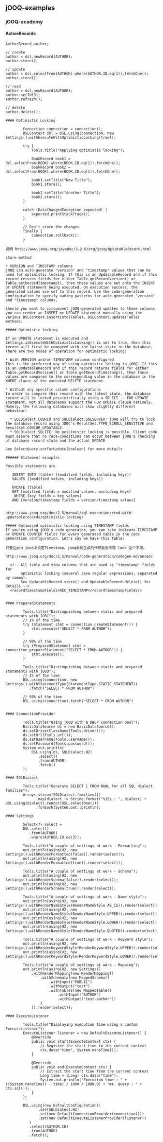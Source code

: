 ## jOOQ-examples

### jOOQ-academy

#### ActiveRecords

```
AuthorRecord author;

// create
author = dsl.newRecord(AUTHOR);
author.store();

// update
author = dsl.selectFrom(AUTHOR).where(AUTHOR.ID.eq(1)).fetchOne();
author.store();

// read
author = dsl.newRecord(AUTHOR);
author.setId(3);
author.refresh();

// delete
author.delete();

#### Optimistic Locking

        Connection connection = connection();
        DSLContext dsl = DSL.using(connection, new Settings().withExecuteWithOptimisticLocking(true));

        try {
            Tools.title("Applying optimistic locking");

            BookRecord book1 = dsl.selectFrom(BOOK).where(BOOK.ID.eq(1)).fetchOne();
            BookRecord book2 = dsl.selectFrom(BOOK).where(BOOK.ID.eq(1)).fetchOne();

            book1.setTitle("New Title");
            book1.store();

            book2.setTitle("Another Title");
            book2.store();
        }

        catch (DataChangedException expected) {
            expected.printStackTrace();
        }

        // Don't store the changes
        finally {
            connection.rollback();
        }

说明 http://www.jooq.org/javadoc/3.2.0/org/jooq/UpdatableRecord.html

store method

* VERSION and TIMESTAMP columns
jOOQ can auto-generate "version" and "timestamp" values that can be used for optimistic locking. If this is an UpdatableRecord and if this record returns fields for either Table.getRecordVersion() or Table.getRecordTimestamp(), then these values are set onto the INSERT or UPDATE statement being executed. On execution success, the generated values are set to this record. Use the code-generation configuration to specify naming patterns for auto-generated "version" and "timestamp" columns.

Should you want to circumvent jOOQ-generated updates to these columns, you can render an INSERT or UPDATE statement manually using the various DSLContext.insertInto(Table), DSLContext.update(Table) methods.

##### Optimistic locking

If an UPDATE statement is executed and Settings.isExecuteWithOptimisticLocking() is set to true, then this record will first be compared with the latest state in the database. There are two modes of operation for optimistic locking:

* With VERSION and/or TIMESTAMP columns configured
This is the preferred way of using optimistic locking in jOOQ. If this is an UpdatableRecord and if this record returns fields for either Table.getRecordVersion() or Table.getRecordTimestamp(), then these values are compared to the corresponding value in the database in the WHERE clause of the executed DELETE statement.

* Without any specific column configurations
In order to compare this record with the latest state, the database record will be locked pessimistically using a SELECT .. FOR UPDATE statement. Not all databases support the FOR UPDATE clause natively. Namely, the following databases will show slightly different behaviour:

  * SQLDialect.CUBRID and SQLDialect.SQLSERVER: jOOQ will try to lock the database record using JDBC's ResultSet.TYPE_SCROLL_SENSITIVE and ResultSet.CONCUR_UPDATABLE.
  * SQLDialect.SQLITE: No pessimistic locking is possible. Client code must assure that no race-conditions can occur between jOOQ's checking of database record state and the actual UPDATE

See SelectQuery.setForUpdate(boolean) for more details

###### Statement examples

Possible statements are

   INSERT INTO [table] ([modified fields, including keys])
   VALUES ([modified values, including keys])
 
   UPDATE [table]
   SET [modified fields = modified values, excluding keys]
    WHERE [key fields = key values]
   AND [version/timestamp fields = version/timestamp values]


http://www.jooq.org/doc/2.5/manual/sql-execution/crud-with-updatablerecords/optimistic-locking/

##### Optimised optimistic locking using TIMESTAMP fields
If you're using jOOQ's code generator, you can take indicate TIMESTAMP or UPDATE COUNTER fields for every generated table in the code generation configuration. Let's say we have this table:

只要在gen jooq中设定Timestamp，jooq自动生成的代码就会乐观 lock 这个字段。

http://www.jooq.org/doc/2.5/manual/code-generation/codegen-advanced/

  <!-- All table and view columns that are used as "timestamp" fields for
       optimistic locking (several Java regular expressions, separated by comma).
       See UpdatableRecord.store() and UpdatableRecord.delete() for details -->
  <recordTimestampFields>REC_TIMESTAMP</recordTimestampFields/>


#### PreparedStatements

        Tools.title("Distinguishing between static and prepared statements with JDBC");
        // 1% of the time
        try (Statement stmt = connection.createStatement()) {
            stmt.execute("SELECT * FROM AUTHOR");
        }

        // 99% of the time
        try (PreparedStatement stmt = connection.prepareStatement("SELECT * FROM AUTHOR")) {
            stmt.execute();
        }

        Tools.title("Distinguishing between static and prepared statements with jOOQ");
        // 1% of the time
        DSL.using(connection, new Settings().withStatementType(StatementType.STATIC_STATEMENT))
           .fetch("SELECT * FROM AUTHOR")

        // 99% of the time
        DSL.using(connection).fetch("SELECT * FROM AUTHOR")


#### ConnectionProvider

        Tools.title("Using jOOQ with a DBCP connection pool");
        BasicDataSource ds = new BasicDataSource();
        ds.setDriverClassName(Tools.driver());
        ds.setUrl(Tools.url());
        ds.setUsername(Tools.username());
        ds.setPassword(Tools.password());
        System.out.println(
            DSL.using(ds, SQLDialect.H2)
               .select()
               .from(AUTHOR)
               .fetch()
        );

#### SQLDialect

        Tools.title("Generate SELECT 1 FROM DUAL for all SQL dialect families");
        Arrays.stream(SQLDialect.families())
              .map(dialect -> String.format("%15s : ", dialect) + DSL.using(dialect).render(DSL.selectOne()))
              .forEach(System.out::println);

#### Settings

        Select<?> select =
        DSL.select()
           .from(AUTHOR)
           .where(AUTHOR.ID.eq(3));

        Tools.title("A couple of settings at work - Formatting");
        out.println(using(H2, new Settings().withRenderFormatted(false)).render(select));
        out.println(using(H2, new Settings().withRenderFormatted(true)).render(select));

        Tools.title("A couple of settings at work - Schema");
        out.println(using(H2, new Settings().withRenderSchema(false)).render(select));
        out.println(using(H2, new Settings().withRenderSchema(true)).render(select));

        Tools.title("A couple of settings at work - Name style");
        out.println(using(H2, new Settings().withRenderNameStyle(RenderNameStyle.AS_IS)).render(select));
        out.println(using(H2, new Settings().withRenderNameStyle(RenderNameStyle.UPPER)).render(select));
        out.println(using(H2, new Settings().withRenderNameStyle(RenderNameStyle.LOWER)).render(select));
        out.println(using(H2, new Settings().withRenderNameStyle(RenderNameStyle.QUOTED)).render(select));

        Tools.title("A couple of settings at work - Keyword style");
        out.println(using(H2, new Settings().withRenderKeywordStyle(RenderKeywordStyle.UPPER)).render(select));
        out.println(using(H2, new Settings().withRenderKeywordStyle(RenderKeywordStyle.LOWER)).render(select));

        Tools.title("A couple of settings at work - Mapping");
        out.println(using(H2, new Settings()
            .withRenderMapping(new RenderMapping()
                .withSchemata(new MappedSchema()
                    .withInput("PUBLIC")
                    .withOutput("test")
                    .withTables(new MappedTable()
                        .withInput("AUTHOR")
                        .withOutput("test-author"))
                )
            )).render(select));

#### ExecuteListener

        Tools.title("Displaying execution time using a custom ExecuteListener");
        ExecuteListener listener = new DefaultExecuteListener() {
            @Override
            public void start(ExecuteContext ctx) {
                // Register the start time to the current context
                ctx.data("time", System.nanoTime());
            }

            @Override
            public void end(ExecuteContext ctx) {
                // Extract the start time from the current context
                Long time = (Long) ctx.data("time");
                System.out.println("Execution time : " + ((System.nanoTime() - time) / 1000 / 1000.0) + "ms. Query : " + ctx.sql());
            }
        };

        DSL.using(new DefaultConfiguration()
               .set(SQLDialect.H2)
               .set(new DefaultConnectionProvider(connection()))
               .set(new DefaultExecuteListenerProvider(listener))
           )
           .select(AUTHOR.ID)
           .from(AUTHOR)
           .fetch();















## community

http://www.jooq.org/community

http://aakashjapi.com/caching-with-jooq-and-redis/

http://www.vertabelo.com/blog/technical-articles/how-to-create-a-spark-rest-api-with-jooq

https://blog.jooq.org/2015/12/03/reactive-database-access-part-1-why-async/
https://blog.jooq.org/2016/01/14/reactive-database-access-part-3-using-jooq-with-scala-futures-and-actors/

























## document

#### 3.3. Different use cases for jOOQ
jOOQ has originally been created as a library for complete abstraction of JDBC and all database interaction. Various best practices that are frequently encountered in pre-existing software products are applied to this library. This includes:
* Typesafe database object referencing through generated schema, table, column, record, procedure, type, dao, pojo artefacts (see the chapter about code generation)
* Typesafe SQL construction / SQL building through a complete querying DSL API modelling SQL as a domain specific language in Java (see the chapter about the query DSL API)
* Convenient query execution through an improved API for result fetching (see the chapters about the various types of data fetching)
* SQL dialect abstraction and SQL clause emulation to improve cross-database compatibility and to enable missing features in simpler databases (see the chapter about SQL dialects)
* SQL logging and debugging using jOOQ as an integral part of your development process (see the chapters about logging)

Effectively, jOOQ was originally designed to replace any other database abstraction framework short of the ones handling connection pooling (and more sophisticated transaction management)

* 3.3.1. jOOQ as a SQL builder
* 3.3.2. jOOQ as a SQL builder with code generation
* 3.3.3. jOOQ as a SQL executor
* 3.3.4. jOOQ for CRUD
* 3.3.5. jOOQ for PROs
  * jOOQ's Execute Listeners: jOOQ allows you to hook your custom execute listeners into jOOQ's SQL statement execution lifecycle in order to centrally coordinate any arbitrary operation performed on SQL being executed. Use this for logging, identity generation, SQL tracing, performance measurements, etc.
  * Logging
  * Stored Procedures
  * Batch execution
  * Exporting and Importing: jOOQ ships with an API to easily export/import data in various formats


todo transactionManager
http://www.jooq.org/doc/3.8/manual-single-page/#jooq-with-spring


http://www.jooq.org/doc/3.8/manual-single-page/#jooq-and-scala




#### 4.2. The DSLContext class
http://www.jooq.org/doc/3.8/manual-single-page/#dsl-context

A Configuration can be supplied with these objects:
* org.jooq.SQLDialect : The dialect of your database. This may be any of the currently supported database types (see SQL Dialect for more details)
* org.jooq.conf.Settings : An optional runtime configuration (see Custom Settings for more details)
* org.jooq.ExecuteListenerProvider : An optional reference to a provider class that can provide execute listeners to jOOQ (see ExecuteListeners for more details)
* org.jooq.RecordMapperProvider : An optional reference to a provider class that can provide record mappers to jOOQ (see POJOs with RecordMappers for more details)
* Any of these:
  * java.sql.Connection : An optional JDBC Connection that will be re-used for the whole lifecycle of your Configuration (see Connection vs. DataSource for more details). For simplicity, this is the use-case referenced from this manual, most of the time.
  * java.sql.DataSource : An optional JDBC DataSource that will be re-used for the whole lifecycle of your Configuration. If you prefer using DataSources over Connections, jOOQ will internally fetch new Connections from your DataSource, conveniently closing them again after query execution. This is particularly useful in J2EE or Spring contexts (see Connection vs. DataSource for more details)
  * org.jooq.ConnectionProvider : A custom abstraction that is used by jOOQ to "acquire" and "release" connections. jOOQ will internally "acquire" new Connections from your ConnectionProvider, conveniently "releasing" them again after query execution. (see Connection vs. DataSource for more details)

Wrapping a Configuration object, a DSLContext can construct statements, for later execution. An example is given here:

##### 4.2.4. Custom data

```
public class NoInsertListener extends DefaultExecuteListener {
    @Override
    public void start(ExecuteContext ctx) {
        // This listener is active only, when your custom flag is set to true
        if (Boolean.TRUE.equals(ctx.configuration().data("com.example.my-namespace.no-inserts"))) {
            // If active, fail this execution, if an INSERT statement is being executed
            if (ctx.query() instanceof Insert) {
                throw new DataAccessException("No INSERT statements allowed");
            }
        }
    }
}
```

##### 4.2.5. Custom ExecuteListeners

```
// Create your Configuration
Configuration configuration = new DefaultConfiguration().set(connection).set(dialect);

// Hook your listener providers into the configuration:
configuration.set(
    new DefaultExecuteListenerProvider(new MyFirstListener()),
    new DefaultExecuteListenerProvider(new PerformanceLoggingListener()),
    new DefaultExecuteListenerProvider(new NoInsertListener())
);
```

##### 4.2.6. Custom Settings

##### 4.3.1. jOOQ's DSL and model API

dynamic query

```
DSLContext create = DSL.using(connection, dialect);
SelectQuery<Record> query = create.selectQuery();
query.addFrom(AUTHOR);

// Join books only under certain circumstances
if (join) {
    query.addJoin(BOOK, BOOK.AUTHOR_ID.equal(AUTHOR.ID));
}

Result<?> result = query.fetch();


// ... or ...
DSLContext create = DSL.using(connection, dialect);
SelectFinalStep<?> select = create.select().from(AUTHOR);

// Add the JOIN clause on the internal QueryObject representation
SelectQuery<?> query = select.getQuery();
query.addJoin(BOOK, BOOK.AUTHOR_ID.equal(AUTHOR.ID));
```

注意 Mutability

#### 4.3.3. The SELECT statement

SELECT from single tables

```
public <R extends Record> SelectWhereStep<R> selectFrom(Table<R> table);
```

##### 4.3.3.1. The SELECT clause



##### 4.3.3.10. The LIMIT .. OFFSET clause
##### 4.3.3.11. The SEEK clause

http://use-the-index-luke.com/no-offset
不要使用limit offset做分页

##### 4.3.3.12. The FOR UPDATE clause

 indicate to the database, that a set of cells or records should be locked by a given transaction for subsequent updates

##### 4.3.3.15. Lexical and logical SELECT clause order

Logical SELECT clause order

##### 4.3.4.5. INSERT .. ON DUPLICATE KEY

supported by jOOQ and emulated in other RDBMS, where this is possible (i.e. if they support the SQL standard MERGE statement)

```
create.insertInto(AUTHOR, AUTHOR.ID, AUTHOR.LAST_NAME)
      .values(3, "Koontz")
      .onDuplicateKeyUpdate()
      .set(AUTHOR.LAST_NAME, "Koontz")
      .execute();

// or ignore
create.insertInto(AUTHOR, AUTHOR.ID, AUTHOR.LAST_NAME)
      .values(3, "Koontz")
      .onDuplicateKeyIgnore()
      .execute();
```

##### 4.3.4.6. INSERT .. RETURNING

The Postgres database has native support for an INSERT .. RETURNING clause. This is a very powerful concept that is emulated for all other dialects using JDBC's getGeneratedKeys() method. Take this example:

Some databases have poor support for returning generated keys after INSERTs. In those cases, jOOQ might need to issue another SELECT statement in order to fetch an @@identity value. Be aware, that this can lead to race-conditions in those databases that cannot properly return generated ID values. For more information, please consider the jOOQ Javadoc for the returning() clause.


#### 4.3.5. The UPDATE statement

```
UPDATE AUTHOR
   SET FIRST_NAME = (
         SELECT FIRST_NAME FROM PERSON WHERE PERSON.ID = AUTHOR.ID
       ),
 WHERE ID = 3;
 
UPDATE AUTHOR
  SET (FIRST_NAME, LAST_NAME) = (
        SELECT PERSON.FIRST_NAME, PERSON.LAST_NAME FROM PERSON WHERE PERSON.ID = AUTHOR.ID
      )
 WHERE ID = 3;
```


#### 4.4.5. Generating DDL from objects

```
// SCHEMA is the generated schema that contains a reference to all generated tables
Queries ddl =
DSL.using(configuration)
   .ddl(SCHEMA);
   
for (Query query : ddl.queries()) {
    System.out.println(query);
}
```

### 4.6. Table expressions 

#### 4.6.2. Aliased Tables

#### 4.6.5. Nested SELECTs
A SELECT statement can appear almost anywhere a table expression can. Such a "nested SELECT" is often called a "derived table". Apart from many convenience methods accepting org.jooq.Select objects directly, a SELECT statement can always be transformed into a org.jooq.Table object using the asTable() method.

```
create.select()
      .from(BOOK)
      .where(BOOK.AUTHOR_ID.equal(create
             .select(AUTHOR.ID)
             .from(AUTHOR)
             .where(AUTHOR.LAST_NAME.equal("Orwell"))))
      .fetch();

// or
Table<Record> nested =
    create.select(BOOK.AUTHOR_ID, count().as("books"))
          .from(BOOK)
          .groupBy(BOOK.AUTHOR_ID).asTable("nested");

create.select(nested.fields())
      .from(nested)
      .orderBy(nested.field("books"))
      .fetch();

// or
/*
SELECT LAST_NAME, (
      SELECT COUNT(*)
       FROM BOOK
      WHERE BOOK.AUTHOR_ID = AUTHOR.ID) books
    FROM AUTHOR
ORDER BY books DESC
*/

// The type of books cannot be inferred from the Select<?>
Field<Object> books =
    create.selectCount()
          .from(BOOK)
          .where(BOOK.AUTHOR_ID.equal(AUTHOR.ID))
          .asField("books");

create.select(AUTHOR.ID, books)
      .from(AUTHOR)
      .orderBy(books, AUTHOR.ID))
      .fetch();
```

### 4.7. Column expressions

```
// A regular table column expression
Field<String> field1 = BOOK.TITLE;

// A function created from the DSL using "prefix" notation
Field<String> field2 = trim(BOOK.TITLE);

// The same function created from a pre-existing Field using "postfix" notation
Field<String> field3 = BOOK.TITLE.trim();

// More complex function with advanced DSL syntax
Field<String> field4 = listAgg(BOOK.TITLE)
                          .withinGroupOrderBy(BOOK.ID.asc())
                          .over().partitionBy(AUTHOR.ID);
```

#### 4.7.3. Cast expressions

```
SELECT CAST(AUTHOR.LAST_NAME AS TEXT) FROM DUAL

create.select(TAuthor.LAST_NAME.cast(PostgresDataType.TEXT)).fetch();
```

The complete CAST API in org.jooq.Field consists of these three methods:

```
public interface Field<T> {

    // Cast this field to the type of another field
    <Z> Field<Z> cast(Field<Z> field);
    
    // Cast this field to a given DataType
    <Z> Field<Z> cast(DataType<Z> type);
    
    // Cast this field to the default DataType for a given Class
    <Z> Field<Z> cast(Class<? extends Z> type);
}

// And additional convenience methods in the DSL:
public class DSL {
    <T> Field<T> cast(Object object, Field<T> field);
    <T> Field<T> cast(Object object, DataType<T> type);
    <T> Field<T> cast(Object object, Class<? extends T> type);
    <T> Field<T> castNull(Field<T> field);
    <T> Field<T> castNull(DataType<T> type);
    <T> Field<T> castNull(Class<? extends T> type);
}
```

#### 4.7.4. Datatype coercions


Ordered-set aggregate functions

```
SELECT   LISTAGG(TITLE, ', ')
         WITHIN GROUP (ORDER BY TITLE)
FROM     BOOK
GROUP BY AUTHOR_ID

+---------------------+
| LISTAGG             |
+---------------------+
| 1984, Animal Farm   |
| O Alquimista, Brida |
+---------------------+
```

ROLLUP() explained in SQL

```
-- ROLLUP() with two arguments
SELECT AUTHOR_ID, PUBLISHED_IN, COUNT(*)
FROM BOOK
GROUP BY ROLLUP(AUTHOR_ID, PUBLISHED_IN)

扩展
+-----------+--------------+----------+
| AUTHOR_ID | PUBLISHED_IN | COUNT(*) |
+-----------+--------------+----------+
|         1 |         1945 |        1 | <- GROUP BY (AUTHOR_ID, PUBLISHED_IN)
|         1 |         1948 |        1 | <- GROUP BY (AUTHOR_ID, PUBLISHED_IN)
|         1 |         NULL |        2 | <- GROUP BY (AUTHOR_ID)
|         2 |         1988 |        1 | <- GROUP BY (AUTHOR_ID, PUBLISHED_IN)
|         2 |         1990 |        1 | <- GROUP BY (AUTHOR_ID, PUBLISHED_IN)
|         2 |         NULL |        2 | <- GROUP BY (AUTHOR_ID)
|      NULL |         NULL |        4 | <- GROUP BY ()
+-----------+--------------+----------+
```

CUBE() explained in SQL

```
-- CUBE() with two arguments
SELECT AUTHOR_ID, PUBLISHED_IN, COUNT(*)
FROM BOOK
GROUP BY CUBE(AUTHOR_ID, PUBLISHED_IN)

+-----------+--------------+----------+
| AUTHOR_ID | PUBLISHED_IN | COUNT(*) |
+-----------+--------------+----------+
|      NULL |         NULL |        2 | <- GROUP BY ()
|      NULL |         1945 |        1 | <- GROUP BY (PUBLISHED_IN)
|      NULL |         1948 |        1 | <- GROUP BY (PUBLISHED_IN)
|      NULL |         1988 |        1 | <- GROUP BY (PUBLISHED_IN)
|      NULL |         1990 |        1 | <- GROUP BY (PUBLISHED_IN)
|         1 |         NULL |        2 | <- GROUP BY (AUTHOR_ID)
|         1 |         1945 |        1 | <- GROUP BY (AUTHOR_ID, PUBLISHED_IN)
|         1 |         1948 |        1 | <- GROUP BY (AUTHOR_ID, PUBLISHED_IN)
|         2 |         NULL |        2 | <- GROUP BY (AUTHOR_ID)
|         2 |         1988 |        1 | <- GROUP BY (AUTHOR_ID, PUBLISHED_IN)
|         2 |         1990 |        1 | <- GROUP BY (AUTHOR_ID, PUBLISHED_IN)
+-----------+--------------+----------+
```

#### 4.7.19. The CASE expression

```
CASE WHEN AUTHOR.FIRST_NAME = 'Paulo'  THEN 'brazilian'
     WHEN AUTHOR.FIRST_NAME = 'George' THEN 'english'
                                       ELSE 'unknown'
END

-- OR:

CASE AUTHOR.FIRST_NAME WHEN 'Paulo'  THEN 'brazilian'
                       WHEN 'George' THEN 'english'
                                     ELSE 'unknown'
END

DSL
      .when(AUTHOR.FIRST_NAME.equal("Paulo"), "brazilian")
      .when(AUTHOR.FIRST_NAME.equal("George"), "english")
      .otherwise("unknown");

// OR:

DSL.choose(AUTHOR.FIRST_NAME)
   .when("Paulo", "brazilian")
   .when("George", "english")
   .otherwise("unknown");
```

### 4.8. Conditional expressions

```
Condition a = BOOK.TITLE.equal("Animal Farm");
Condition b = BOOK.TITLE.equal("1984");
Condition c = AUTHOR.LAST_NAME.equal("Orwell");

Condition combined1 = a.or(b);             // These OR-connected conditions form a new condition, wrapped in parentheses
Condition combined2 = combined1.andNot(c); // The left-hand side of the AND NOT () operator is already wrapped in parentheses
```

```
-- Using an IN list
(BOOK.ID, BOOK.TITLE) IN ((1, 'A'), (2, 'B'))

-- Using a subselect
(BOOK.ID, BOOK.TITLE) IN (
  SELECT T.ID, T.TITLE
  FROM T 
)
```

### 4.9. Dynamic SQL

```
create.select(
          AUTHOR.FIRST_NAME.concat(AUTHOR.LAST_NAME),
          count()
      .from(AUTHOR)
      .join(BOOK).on(AUTHOR.ID.eq(BOOK.AUTHOR_ID))
      .groupBy(AUTHOR.ID, AUTHOR.FIRST_NAME, AUTHOR.LAST_NAME)
      .orderBy(count().desc())
      .fetch();

// to
SelectField<?>[] select = {
    AUTHOR.FIRST_NAME.concat(AUTHOR.LAST_NAME),
    count()
};
Table<?> from = AUTHOR.join(BOOK).on(AUTHOR.ID.eq(BOOK.AUTHOR_ID));
GroupField[] groupBy = { AUTHOR.ID, AUTHOR.FIRST_NAME, AUTHOR.LAST_NAME };
SortField<?>[] orderBy = { count().desc() };

create.select(select)
      .from(from)
      .groupBy(groupBy)
      .orderBy()
      .fetch();
```

Each individual expression, and collection of expressions can be seen as an independent entity that can be
Constructed dynamically
Reused across queries
Dynamic construction is particularly useful in the case of the WHERE clause, for dynamic predicate building. For instance:

### 4.10. Plain SQL

别用

### 4.12. Bind values and parameters

Bind values are used in SQL / JDBC for various reasons. Among the most obvious ones are:

* Protection against SQL injection. Instead of inlining values possibly originating from user input, you bind those values to your prepared statement and let the JDBC driver / database take care of handling security aspects.
* Increased speed. Advanced databases such as Oracle can keep execution plans of similar queries in a dedicated cache to prevent hard-parsing your query again and again. In many cases, the actual value of a bind variable does not influence the execution plan, hence it can be reused. Preparing a statement will thus be faster
8 On a JDBC level, you can also reuse the SQL string and prepared statement object instead of constructing it again, as you can bind new values to the prepared statement. jOOQ currently does not cache prepared statements, internally.

The following sections explain how you can introduce bind values in jOOQ, and how you can control the way they are rendered and bound to SQL.

Extract bind values from a query

```
Select<?> select = create.select().from(BOOK).where(BOOK.ID.equal(5)).and(BOOK.TITLE.equal("Animal Farm"));

// Render the SQL statement:
String sql = select.getSQL();
assertEquals("SELECT * FROM BOOK WHERE ID = ? AND TITLE = ?", sql);

// Get the bind values:
List<Object> values = select.getBindValues();
assertEquals(2, values.size());
assertEquals(5, values.get(0));
assertEquals("Animal Farm", values.get(1));

// extract specific bind values by index from a query
Param<?> param = select.getParam("2");

// You could now modify the Query's underlying bind value:
if ("Animal Farm".equals(param.getValue())) {
    param.setConverted("1984");
}
```

#### 4.12.4. SQL injection

SQL injection happens because a programming language (SQL) is used to dynamically create arbitrary server-side statements based on user input. Programmers must take lots of care not to mix the language parts (SQL) with the user input (bind variables)

```
// This query will use bind values, internally.
create.fetch("SELECT * FROM BOOK WHERE ID = ? AND TITLE = ?", 5, "Animal Farm");

// This query will not use bind values, internally.
create.fetch("SELECT * FROM BOOK WHERE ID = 5 AND TITLE = 'Animal Farm'");
```

All methods in the jOOQ API that allow for plain (unescaped, untreated) SQL contain a warning message in their relevant Javadoc, to remind you of the risk of SQL injection in what is otherwise a SQL-injection-safe API.

https://blog.jooq.org/2013/11/05/using-sql-injection-vulnerabilities-to-dump-your-database/ 

### 4.13. QueryParts
A org.jooq.Query and all its contained objects is a org.jooq.QueryPart. QueryParts essentially provide this functionality:
* they can render SQL using the accept(Context) method
* they can bind variables using the accept(Context) method

An example of rendering SQL

```
-- [...]
FROM AUTHOR
JOIN BOOK ON AUTHOR.ID = BOOK.AUTHOR_ID
-- [...]

This is how jOOQ renders such a condition (simplified example):

@Override
public final void accept(Context<?> context) {
    // The CompareCondition delegates rendering of the Fields to the Fields
    // themselves and connects them using the Condition's comparator operator:
    context.visit(field1)
           .sql(" ")
           .keyword(comparator.toSQL())
           .sql(" ")
           .visit(field2);
}
```

An example of binding values to SQL

TODO document typo in here
"A simple example can be provided by checking out jOOQ's internal representation of a (simplified) CompareCondition. It is used for any org.jooq.Condition comparing two fields as for example the ！！！AUTHOR.ID = BOOK.AUTHOR_ID！！！ condition here:"

```
-- [...]
WHERE AUTHOR.ID = ?
-- [...]

This is how jOOQ binds values on such a condition:

@Override
public final void bind(BindContext context) throws DataAccessException {
    // The CompareCondition itself does not bind any variables.
    // But the two fields involved in the condition might do so...
    context.bind(field1).bind(field2);
}
```

#### 4.13.4. Custom data type bindings

jOOQ supports all the standard SQL data types out of the box, i.e. the types contained in java.sql.Types. But your domain model might be more specific, or you might be using a vendor-specific data type, such as JSON, HSTORE, or some other data structure. If this is the case, this section will be right for you, we'll see how you can create org.jooq.Converter types and org.jooq.Binding types.

```
public interface Converter<T, U> {

    // Your conversion logic goes into these two methods, that can convert
    // between the database type T and the user type U:
    U from(T databaseObject);
    T to(U userObject);

	// You need to provide Class instances for each type, too:
    Class<T> fromType();
    Class<U> toType();
}
```

#### 4.13.5. Custom syntax elements

#### 4.13.6. Plain SQL QueryParts

```
// Plain SQL using bind values. The value 5 is bound to the first variable, "Animal Farm" to the second variable:
create.selectFrom(BOOK).where("BOOK.ID = ? AND TITLE = ?", 5, "Animal Farm").fetch();

// Plain SQL using placeholders (counting from zero).
// The QueryPart "id" is substituted for the placeholder {0}, the QueryPart "title" for {1}
Field<Integer> id   = val(5);
Field<String> title = val("Animal Farm");
create.selectFrom(BOOK).where("BOOK.ID = {0} AND TITLE = {1}", id, title).fetch();
```

#### 4.13.8. Custom SQL transformation
With jOOQ 3.2's org.jooq.VisitListener SPI, it is possible to perform custom SQL transformation to implement things like shared-schema multi-tenancy, or a security layer centrally preventing access to certain data. This SPI is extremely powerful, as you can make ad-hoc decisions at runtime regarding local or global transformation of your SQL statement. The following sections show a couple of simple, yet real-world use-cases.

##### 4.13.8.1. Logging abbreviated bind values


### 4.14. SQL building in Scala

```
select (
  BOOK.ID * BOOK.AUTHOR_ID,
  BOOK.ID + BOOK.AUTHOR_ID * 3 + 4,
  BOOK.TITLE || " abc" || " xy")
from BOOK
leftOuterJoin (
  select (x.ID, x.YEAR_OF_BIRTH)
  from x
  limit 1
  asTable x.getName()
)
on BOOK.AUTHOR_ID === x.ID
where (BOOK.ID <> 2)
or (BOOK.TITLE in ("O Alquimista", "Brida"))
fetch
```

Scala 2.10 Macros

This feature is still being experimented with. With Scala Macros, it might be possible to inline a true SQL dialect into the Scala syntax, backed by the jOOQ API. Stay tuned!


## 5. SQL execution
### 5.1. Comparison between jOOQ and JDBC

### 5.2. Query vs. ResultQuery
With plain SQL, the distinction can be made clear most easily:

```
// Create a Query object and execute it:
Query query = create.query("DELETE FROM BOOK");
query.execute();

// Create a ResultQuery object and execute it, fetching results:
ResultQuery<Record> resultQuery = create.resultQuery("SELECT * FROM BOOK");
Result<Record> result = resultQuery.fetch();
```

TODO typo a the    neglegted

### 5.3. Fetching

Fetching is something that has been completely neglegted by JDBC and also by various other database abstraction libraries. Fetching is much more than just looping or listing records or mapped objects. There are so many ways you may want to fetch data from a database, it should be considered a first-class feature of any database abstraction API. Just to name a few, here are some of jOOQ's fetching modes:
* Untyped vs. typed fetching: Sometimes you care about the returned type of your records, sometimes (with arbitrary projections) you don't.
* Fetching arrays, maps, or lists: Instead of letting you transform your result sets into any more suitable data type, a library should do that work for you.
* Fetching through handler callbacks: This is an entirely different fetching paradigm. With Java 8's lambda expressions, this will become even more powerful.
* Fetching through mapper callbacks: This is an entirely different fetching paradigm. With Java 8's lambda expressions, this will become even more powerful.
* Fetching custom POJOs: This is what made Hibernate and JPA so strong. Automatic mapping of tables to custom POJOs.
* Lazy vs. eager fetching: It should be easy to distinguish these two fetch modes.
* Fetching many results: Some databases allow for returning many result sets from a single query. JDBC can handle this but it's very verbose. A list of results should be returned instead.
* Fetching data asynchronously: Some queries take too long to execute to wait for their results. You should be able to spawn query execution in a separate process.

These modes of fetching are also documented in subsequent sections of the manual

```
// The "standard" fetch
Result<R> fetch();

// The "standard" fetch when you know your query returns only one record. This may return null.
R fetchOne();

// The "standard" fetch when you know your query returns only one record.
Optional<R> fetchOptional();

// The "standard" fetch when you only want to fetch the first record
R fetchAny();

// Create a "lazy" Cursor, that keeps an open underlying JDBC ResultSet
Cursor<R> fetchLazy();
Cursor<R> fetchLazy(int fetchSize);
Stream<R> stream();

// Fetch several results at once
List<Result<Record>> fetchMany();

// Fetch records into a custom callback
<H extends RecordHandler<R>> H fetchInto(H handler);

// Map records using a custom callback
<E> List<E> fetch(RecordMapper<? super R, E> mapper);

// Execute a ResultQuery with jOOQ, but return a JDBC ResultSet, not a jOOQ object
ResultSet fetchResultSet();



// These methods are convenience for fetching only a single field,
// possibly converting results to another type
<T>    List<T> fetch(Field<T> field);
<T>    List<T> fetch(Field<?> field, Class<? extends T> type);
<T, U> List<U> fetch(Field<T> field, Converter<? super T, U> converter);
       List<?> fetch(int fieldIndex);
<T>    List<T> fetch(int fieldIndex, Class<? extends T> type);
<U>    List<U> fetch(int fieldIndex, Converter<?, U> converter);
       List<?> fetch(String fieldName);
<T>    List<T> fetch(String fieldName, Class<? extends T> type);
<U>    List<U> fetch(String fieldName, Converter<?, U> converter);

// These methods are convenience for fetching only a single field, possibly converting results to another type
// Instead of returning lists, these return arrays
<T>    T[]      fetchArray(Field<T> field);
<T>    T[]      fetchArray(Field<?> field, Class<? extends T> type);
<T, U> U[]      fetchArray(Field<T> field, Converter<? super T, U> converter);
       Object[] fetchArray(int fieldIndex);
<T>    T[]      fetchArray(int fieldIndex, Class<? extends T> type);
<U>    U[]      fetchArray(int fieldIndex, Converter<?, U> converter);
       Object[] fetchArray(String fieldName);
<T>    T[]      fetchArray(String fieldName, Class<? extends T> type);
<U>    U[]      fetchArray(String fieldName, Converter<?, U> converter);

// These methods are convenience for fetching only a single field from a single record,
// possibly converting results to another type
<T>    T      fetchOne(Field<T> field);
<T>    T      fetchOne(Field<?> field, Class<? extends T> type);
<T, U> U      fetchOne(Field<T> field, Converter<? super T, U> converter);
       Object fetchOne(int fieldIndex);
<T>    T      fetchOne(int fieldIndex, Class<? extends T> type);
<U>    U      fetchOne(int fieldIndex, Converter<?, U> converter);
       Object fetchOne(String fieldName);
<T>    T      fetchOne(String fieldName, Class<? extends T> type);
<U>    U      fetchOne(String fieldName, Converter<?, U> converter);



// Transform your Records into arrays, Results into matrices
       Object[][] fetchArrays();
       Object[]   fetchOneArray();
       
// Reduce your Result object into maps
<K>    Map<K, R>      fetchMap(Field<K> key);
<K, V> Map<K, V>      fetchMap(Field<K> key, Field<V> value);
<K, E> Map<K, E>      fetchMap(Field<K> key, Class<E> value);
       Map<Record, R> fetchMap(Field<?>[] key);
<E>    Map<Record, E> fetchMap(Field<?>[] key, Class<E> value);

// Transform your Result object into maps
       List<Map<String, Object>> fetchMaps();
       Map<String, Object>       fetchOneMap();

// Transform your Result object into groups
<K>    Map<K, Result<R>>      fetchGroups(Field<K> key);
<K, V> Map<K, List<V>>        fetchGroups(Field<K> key, Field<V> value);
<K, E> Map<K, List<E>>        fetchGroups(Field<K> key, Class<E> value);
       Map<Record, Result<R>> fetchGroups(Field<?>[] key);
<E>    Map<Record, List<E>>   fetchGroups(Field<?>[] key, Class<E> value);

// Transform your Records into custom POJOs
<E>    List<E> fetchInto(Class<? extends E> type);

// Transform your records into another table type
<Z extends Record> Result<Z> fetchInto(Table<Z> table);
```

#### 5.3.1. Record vs. TableRecord

```
// Use the selectFrom() method:
BookRecord book = create.selectFrom(BOOK).where(BOOK.ID.equal(1)).fetchOne();

// Join two tables
Record record = create.select()
                      .from(BOOK)
                      .join(AUTHOR).on(BOOK.AUTHOR_ID.eq(AUTHOR.ID))
                      .where(BOOK.ID.equal(1))
                      .fetchOne();

// "extract" the two individual strongly typed TableRecord types from the denormalised Record:
BookRecord book = record.into(BOOK);
AuthorRecord author = record.into(AUTHOR);
```

#### 5.3.3. Arrays, Maps and Lists

```
// Fetching only book titles (the two calls are equivalent):
List<String> titles1 = create.select().from(BOOK).fetch().getValues(BOOK.TITLE);
List<String> titles2 = create.select().from(BOOK).fetch(BOOK.TITLE);
String[]     titles3 = create.select().from(BOOK).fetchArray(BOOK.TITLE);

// Fetching only book IDs, converted to Long
List<Long> ids1 = create.select().from(BOOK).fetch().getValues(BOOK.ID, Long.class);
List<Long> ids2 = create.select().from(BOOK).fetch(BOOK.ID, Long.class);
Long[]     ids3 = create.select().from(BOOK).fetchArray(BOOK.ID, Long.class);

// Fetching book IDs and mapping each ID to their records or titles
Map<Integer, BookRecord> map1 = create.selectFrom(BOOK).fetch().intoMap(BOOK.ID);
Map<Integer, BookRecord> map2 = create.selectFrom(BOOK).fetchMap(BOOK.ID);
Map<Integer, String>     map3 = create.selectFrom(BOOK).fetch().intoMap(BOOK.ID, BOOK.TITLE);
Map<Integer, String>     map4 = create.selectFrom(BOOK).fetchMap(BOOK.ID, BOOK.TITLE);

// Group by AUTHOR_ID and list all books written by any author:
Map<Integer, Result<BookRecord>> group1 = create.selectFrom(BOOK).fetch().intoGroups(BOOK.AUTHOR_ID);
Map<Integer, Result<BookRecord>> group2 = create.selectFrom(BOOK).fetchGroups(BOOK.AUTHOR_ID);
Map<Integer, List<String>>       group3 = create.selectFrom(BOOK).fetch().intoGroups(BOOK.AUTHOR_ID, BOOK.TITLE);
Map<Integer, List<String>>       group4 = create.selectFrom(BOOK).fetchGroups(BOOK.AUTHOR_ID, BOOK.TITLE);
```

#### 5.3.4. RecordHandler

```
// Write callbacks to receive records from select statements
create.selectFrom(BOOK)
      .orderBy(BOOK.ID)
      .fetch()
      .into(new RecordHandler<BookRecord>() {
          @Override
          public void next(BookRecord book) {
              Util.doThingsWithBook(book);
          }
      });
      
// Or more concisely
create.selectFrom(BOOK)
      .orderBy(BOOK.ID)
      .fetchInto(new RecordHandler<BookRecord>() {...});
      
// Or even more concisely with Java 8's lambda expressions:
create.selectFrom(BOOK)
      .orderBy(BOOK.ID)
      .fetchInto(book -> { Util.doThingsWithBook(book); }; );
```

#### 5.3.5. RecordMapper

```
// Or even more concisely with Java 8's lambda expressions:
create.selectFrom(BOOK)
      .orderBy(BOOK.ID)
      .fetch(book -> book.getId());
```

#### 5.3.6. POJOs

Using JPA-annotated POJOs
Using simple POJOs
Using "immutable" POJOs
Using proxyable types
Loading POJOs back into Records to store them

```
// A "mutable" POJO class
public class MyBook {
  public int id;
  public String title;
}

// Create a new POJO instance
MyBook myBook = new MyBook();
myBook.id = 10;
myBook.title = "Animal Farm";

// Load a jOOQ-generated BookRecord from your POJO
BookRecord book = create.newRecord(BOOK, myBook);

// Insert it (implicitly)
book.store();

// Insert it (explicitly)
create.executeInsert(book);

// or update it (ID = 10)
create.executeUpdate(book);
```

Interaction with DAOs

If you're using jOOQ's code generator, you can configure it to generate DAOs for you. Those DAOs operate on generated POJOs. An example of using such a DAO is given here:

```
// Initialise a Configuration
Configuration configuration = new DefaultConfiguration().set(connection).set(SQLDialect.ORACLE);

// Initialise the DAO with the Configuration
BookDao bookDao = new BookDao(configuration);

// Start using the DAO
Book book = bookDao.findById(5);

// Modify and update the POJO
book.setTitle("1984");
book.setPublishedIn(1948);
bookDao.update(book);

// Delete it again
bookDao.delete(book);
```

#### 5.3.7. POJOs with RecordMappers

例子 略

Using third party libraries

A couple of useful libraries exist out there, which implement custom, more generic mapping algorithms. Some of them have been specifically made to work with jOOQ. Among them are:
* ModelMapper (with an explicit jOOQ integration)
* SimpleFlatMapper (with an explicit jOOQ integration)
* Orika Mapper (without explicit jOOQ integration)


#### 5.3.8. Lazy fetching

```
// Obtain a Cursor reference:
try (Cursor<BookRecord> cursor = create.selectFrom(BOOK).fetchLazy()) {
    // Cursor has similar methods as Iterator<R>
    while (cursor.hasNext()) {
        BookRecord book = cursor.fetchOne();
        Util.doThingsWithBook(book);
    }
}
```

As a org.jooq.Cursor holds an internal reference to an open java.sql.ResultSet, it may need to be closed at the end of iteration. If a cursor is completely scrolled through, it will conveniently close the underlying ResultSet. However, you should not rely on that.

Cursors ship with all the other fetch features ...

#### 5.3.9. Lazy fetching with Streams

#### 5.3.11. Later fetching

#### 5.3.12. ResultSet fetching

#### 5.3.13. Data type conversion

```
// Define your Enum
public enum YNM {
    YES, NO, MAYBE
}

// Define your converter
public class YNMConverter extends EnumConverter<String, YNM> {
    public YNMConverter() {
        super(String.class, YNM.class);
    }
}

// And you're all set for converting records to your custom Enum:
for (BookRecord book : create.selectFrom(BOOK).fetch()) {
    switch (book.getValue(BOOK.I_LIKE, new YNMConverter())) {
        case YES:    System.out.println("I like this book             : " + book.getTitle()); break;
        case NO:     System.out.println("I didn't like this book      : " + book.getTitle()); break;
        case MAYBE:  System.out.println("I'm not sure about this book : " + book.getTitle()); break;
    }
}
```

### 5.5. Reusing a Query's PreparedStatement

Keeping open PreparedStatements with JDBC

With JDBC, you can easily reuse a java.sql.PreparedStatement by not closing it between subsequent executions. An example is given here:

```
try (PreparedStatement stmt = connection.prepareStatement("SELECT 1 FROM DUAL")) {
    // Fetch a first ResultSet
    try (ResultSet rs1 = stmt.executeQuery()) { ... }
    // Without closing the statement, execute it again to fetch another ResultSet
    try (ResultSet rs2 = stmt.executeQuery()) { ... }
}
```

Keeping open PreparedStatements with jOOQ

```
// Create a query which is configured to keep its underlying PreparedStatement open
try (ResultQuery<Record> query = create.selectOne().keepStatement(true)) {
    Result<Record> result1 = query.fetch(); // This will lazily create a new PreparedStatement
    Result<Record> result2 = query.fetch(); // This will reuse the previous PreparedStatement
}
```


### 5.6. JDBC flags

Using ResultSet concurrency with ExecuteListeners ...

### 5.7. Using JDBC batch operations

### 5.9. Stored procedures and functions

### 5.10. Exporting to XML, CSV, JSON, HTML, Text 
### 5.11. Importing data

```
// Fetch books and format them as JSON
String json = create.selectFrom(BOOK).fetch().formatJSON();

DSLContext create = DSL.using(connection, dialect);

// Load data into the BOOK table from an input stream
// holding the JSON data.
create.loadInto(BOOK)
      .loadJSON(inputstream, encoding)
      .fields(BOOK.ID, BOOK.AUTHOR_ID, BOOK.TITLE)
      .execute();
```

#### 5.11.3. Importing Records

```
Result<Record3<Integer, Integer, String>> result =
DSL.using(configuration1)
   .select(BOOK.ID, BOOK.AUTHOR_ID, BOOK.TITLE)
   .from(BOOK)
   .fetch();
   
Now, this result should be imported back into a database 2:

DSL.using(configuration2)
   .loadInto(BOOK)
   .loadRecords(result)
   .fields(BOOK.ID, BOOK.AUTHOR_ID, BOOK.TITLE)
   .execute();
```

### 5.12. CRUD with UpdatableRecords

#### 5.12.1. Simple CRUD

```
// Refresh a record from the database.
void refresh() throws DataAccessException;

// Store (insert or update) a record to the database.
int store() throws DataAccessException;

// Delete a record from the database
int delete() throws DataAccessException;
```

Some remarks about storing:
* jOOQ sets only modified values in INSERT statements or UPDATE statements. This allows for default values to be applied to inserted records, as specified in CREATE TABLE DDL statements.
* When store() performs an INSERT statement, jOOQ attempts to load any generated keys from the database back into the record. For more details, see the manual's section about IDENTITY values.
* When loading records from POJOs, jOOQ will assume the record is a new record. It will hence attempt to INSERT it.
* When you activate optimistic locking, storing a record may fail, if the underlying database record has been changed in the mean time.

#### 5.12.2. Records' internal flags

All of jOOQ's Record types and subtypes maintain an internal state for every column value. This state is composed of three elements:

* The value itself
* The "original" value, i.e. the value as it was originally fetched from the database or null, if the record was never in the database
* The "changed" flag, indicating if the value was ever changed through the Record API.

The purpose of the above information is for jOOQ's CRUD operations to know, which values need to be stored to the database, and which values have been left untouched.

#### 5.12.3. IDENTITY values

```
BookRecord book = create.newRecord(BOOK);
book.setTitle("1984");
book.store();

// The generated ID value is fetched after the above INSERT statement
System.out.println(book.getId());
```

#### 5.12.4. Navigation methods

```
BookRecord book = create.fetch(BOOK, BOOK.ID.equal(5));

// Find the author of a book (static imported from Keys)
AuthorRecord author = book.fetchParent(FK_BOOK_AUTHOR);

// Find other books by that author
Result<BookRecord> books = author.fetchChildren(FK_BOOK_AUTHOR);
```


#### 5.12.6. Optimistic locking

可以在codegenerate阶段制定version或timestamp字段

#### 5.12.7. Batch execution

```
// Fetch a bunch of books
Result<BookRecord> books = create.fetch(BOOK);

// Modify the above books, and add some new ones:
modify(books);
addMore(books);

// Batch-update and/or insert all of the above books
create.batchStore(books);
```

#### 5.12.8. CRUD SPI: RecordListener

crud切面

When performing CRUD, you may want to be able to centrally register one or several listener objects that receive notification every time CRUD is performed on an UpdatableRecord. Example use cases of such a listener are:

Adding a central ID generation algorithm, generating UUIDs for all of your records.
Adding a central record initialisation mechanism, preparing the database prior to inserting a new record.

An example of such a RecordListener is given here:

```
// Extending DefaultRecordListener, which provides empty implementations for all methods...
public class InsertListener extends DefaultRecordListener {

    @Override
    public void insertStart(RecordContext ctx) {

        // Generate an ID for inserted BOOKs
        if (ctx.record() instanceof BookRecord) {
            BookRecord book = (BookRecord) ctx.record();
            book.setId(IDTools.generate());
        }
    }
}
```

很重要！！！



### 5.13. DAOs

If you're using jOOQ's code generator, you can configure it to generate POJOs and DAOs for you.



### 5.14. Transaction management

重要！！！

### 5.16. ExecuteListeners

重要！！！ 	

Example: Query statistics ExecuteListener
Example: Custom Logging ExecuteListener
Example: Bad query execution ExecuteListener


### 5.20. Alternative execution models
#### 5.20.1. Using jOOQ with JPA
。。。


## 6. Code generation

### 6.2. Advanced generator configuration

a lot

### 6.3. Programmatic generator configuration

```
// Use the fluent-style API to construct the code generator configuration
import org.jooq.util.jaxb.*;

// [...]

Configuration configuration = new Configuration()
    .withJdbc(new Jdbc()
        .withDriver("org.postgresql.Driver")
        .withUrl("jdbc:postgresql:postgres")
        .withUser("postgres")
        .withPassword("test"))
    .withGenerator(new Generator()
        .withDatabase(new Database()
            .withName("org.jooq.util.postgres.PostgresDatabase")
            .withIncludes(".*")
            .withExcludes("")
            .withInputSchema("public"))
        .withTarget(new Target()
            .withPackageName("org.jooq.util.maven.example")
            .withDirectory("target/generated-sources/jooq")));

GenerationTool.generate(configuration);

// or Manually loading the XML file

import java.io.File;
import javax.xml.bind.JAXB;
import org.jooq.utils.jaxb.Configuration;

// [...]
// and then

Configuration configuration = JAXB.unmarshal(new File("jooq.xml"), Configuration.class);
configuration.getJdbc()
             .withUser("username")
             .withPassword("password");

GeberationTool.generate(configuration);

// ... and then, modify parts of your configuration programmatically, for instance the JDBC user / password:
```

For the above example, you will need all of jooq-3.8.3.jar, jooq-meta-3.8.3.jar, and jooq-codegen-3.8.3.jar, on your classpath.

### 6.4. Custom generator strategies

An out-of-the-box strategy to keep names as they are

By default, jOOQ's generator strategy will convert your database's UNDER_SCORE_NAMES to PascalCaseNames as this is a more common idiom in the Java ecosystem. If, however, you want to retain the names and the casing exactly as it is defined in your database, you can use the org.jooq.util.KeepNamesGeneratorStrategy, which will retain all names exactly as they are.

### 6.7. Generated global artefacts

Referencing global artefacts

When referencing global artefacts from your client application, you would typically static import them as such:

```
// Static imports for all global artefacts (if they exist)
import static com.example.generated.Keys.*;
import static com.example.generated.Routines.*;
import static com.example.generated.Sequences.*;
import static com.example.generated.Tables.*;

// You could then reference your artefacts as follows:
create.insertInto(MY_TABLE)
      .values(MY_SEQUENCE.nextval(), myFunction())
      
// as a more concise form of this:
create.insertInto(com.example.generated.Tables.MY_TABLE)
      .values(com.example.generated.Sequences.MY_SEQUENCE.nextval(), com.example.generated.Routines.myFunction())
```

### 6.16. Data type rewrites


Sometimes, the actual database data type does not match the SQL data type that you would like to use in Java. This is often the case for ill-supported SQL data types, such as BOOLEAN or UUID. jOOQ's code generator allows you to apply simple data type rewriting. The following configuration will rewrite IS_VALID columns in all tables to be of type BOOLEAN.

```
<database>

  <!-- Associate data type rewrites with database columns -->
  <forcedTypes>
    <forcedType>
      <!-- Specify any data type from org.jooq.impl.SQLDataType -->
      <name>BOOLEAN</name>

      <!-- Add a Java regular expression matching fully-qualified columns. Use the pipe to separate several expressions.
           
           If provided, both "expressions" and "types" must match. -->
      <expression>.*\.IS_VALID</expression>
      
      <!-- Add a Java regular expression matching data types to be forced to have this type.
      
           Data types may be reported by your database as:
           - NUMBER              regexp suggestion: NUMBER
           - NUMBER(5)           regexp suggestion: NUMBER\(5\)
           - NUMBER(5, 2)        regexp suggestion: NUMBER\(5,\s*2\)
           - any other form.
           
           It is thus recommended to use defensive regexes for types.
           
           If provided, both "expressions" and "types" must match. -->
      <types>.*</types>
    </forcedType>
  </forcedTypes>
</database>
```

### 6.17. Custom data types and type conversion
### 6.18. Custom data type binding

Consider the following trivial implementation of a binding for PostgreSQL's JSON data type, which binds the JSON string in PostgreSQL to a Google GSON object:

### 6.20. Code generation for large schemas

6.21. Code generation and version control
6.22. Generating code from JPA annotated entities
6.25. Running the code generator with Gradle


### 7.1. JDBC mocking for unit testing
### 8.5. Quality Assurance



































